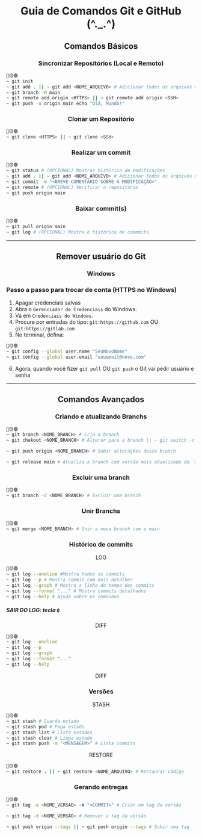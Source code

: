 <h1 align="center"> Guia de Comandos Git e GitHub (^._.^) </h1>

<h2 align="center"> Comandos Básicos </h2>

<h3 align="center"> Sincronizar Repositórios (Local e Remoto) </h3>

```bash
🔴🟡🟢
~ git init
~ git add . || ~ git add <NOME_ARQUIVO> # Adicionar todos os arquivos modificados OU Adicionar o arquivo modificado
~ git branch -M main
~ git remote add origin <HTTPS> || ~ git remote add origin <SSH>
~ git push -u origin main echo "Olá, Mundo!"
```

<h3 align="center"> Clonar um Repositório </h3>

```bash
🔴🟡🟢
~ git clone <HTTPS> || ~ git clone <SSH> 
```

<h3 align="center"> Realizar um commit </h3>

```bash
🔴🟡🟢
~ git status # (OPCIONAL) Mostrar histórico de modificações
~ git add . || ~ git add <NOME_ARQUIVO> # Adicionar todos os arquivos modificados OU Adicionar o arquivo modificado
~ git commit -m "<BREVE COMENTÁRIO SOBRE A MODIFICAÇÃO>"
~ git remote # (OPCIONAL) Verificar o repositório
~ git push origin main
```

<h3 align="center"> Baixar commit(s) </h3>

```bash
🔴🟡🟢
~ git pull origin main
~ git log # (OPCIONAL) Mostra o histórico de commmits
```

---

<h2 align="center"> Remover usuário do Git </h2>

<h3 align="center"> Windows </h3>

### Passo a passo para trocar de conta (HTTPS no Windows)
1. Apagar credenciais salvas
2. Abra o `Gerenciador de Credenciais` do Windows.
3. Vá em `Credenciais do Windows`.
4. Procure por entradas do tipo: `git:https://github.com` OU `git:https://gitlab.com`
5. No terminal, defina:

```bash
🔴🟡🟢
~ git config --global user.name "SeuNovoNome"
~ git config --global user.email "seuemail@novo.com"
```
6. Agora, quando você fizer `git pull` OU `git push` o Git vai pedir usuário e senha

---

<h2 align="center"> Comandos Avançados </h2>

<h3 align="center"> Criando e atualizando Branchs </h3>

```bash
🔴🟡🟢
~ git branch <NOME_BRANCH> # Cria a branch
~ git chekout <NOME_BRANCH> # Alterar para a branch || ~ git switch -c <NOME_BRANCH> # Cria e altera para a branch

~ git push origin <NOME_BRANCH> # Subir alterações dessa branch

~ git release main # Atualiza a branch com versão mais atualizada da `main`
```

<h3 align="center"> Excluir uma branch </h3>

```bash
🔴🟡🟢
~ git branch -d <NOME_BRANCH> # Excluir uma branch
```

<h3 align="center"> Unir Branchs </h3>

```bash
🔴🟡🟢
~ git merge <NOME_BRANCH> # Unir a nova branch com a main
```

<h3 align="center"> Histórico de commits </h3>

<p align="center"> LOG </p>

```bash
🔴🟡🟢
~ git log --oneline #Mostra todos os commits
~ git log --p # Mostra commit com mais detalhes
~ git log --graph # Mostra a linha do tempo dos commits
~ git log --format "..." # Mostra commits detalhados
~ git log --help # Ajuda sobre os comandos
```

##### SAIR DO LOG: tecla `Q`

<p align="center"> DIFF </p>

```bash
🔴🟡🟢
~ git log --oneline
~ git log --p
~ git log --graph
~ git log --format "..."
~ git log --help 
```

<p align="center"> DIFF </p>

<h3 align="center"> Versões </h3>

<p align="center"> STASH </p>

```bash
🔴🟡🟢
~ git stash # Guarda estado
~ git stash pod # Pega estado
~ git stash list # Lista estados
~ git stash clear # Limpa estado
~ git stash push -m "<MENSAGEM>" # Lista commits
```

<p align="center"> RESTORE </p>

```bash
🔴🟡🟢
~ git restore . || ~ git restore <NOME_ARQUIVO> # Restaurar código
```

<h3 align="center"> Gerando entregas </h3>

```bash
🔴🟡🟢
~ git tag -a <NOME_VERSAO> -m "<COMMIT>" # Criar um tag da versão

~ git tag -d <NOME_VERSAO> # Remover a tag da versão

~ git push origin --tags || ~ git push origin --tags # Subir uma tag
```
